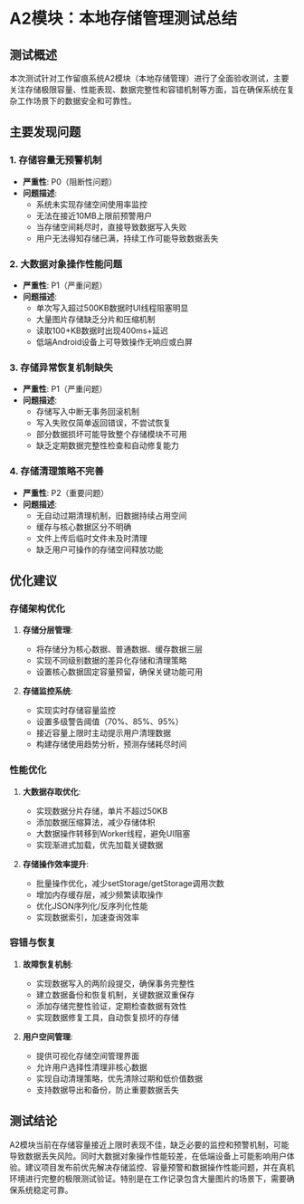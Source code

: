 # A2模块：本地存储管理测试总结

## 测试概述

本次测试针对工作留痕系统A2模块（本地存储管理）进行了全面验收测试，主要关注存储极限容量、性能表现、数据完整性和容错机制等方面，旨在确保系统在复杂工作场景下的数据安全和可靠性。

## 主要发现问题

### 1. 存储容量无预警机制

- **严重性**: P0（阻断性问题）
- **问题描述**: 
  - 系统未实现存储空间使用率监控
  - 无法在接近10MB上限前预警用户
  - 当存储空间耗尽时，直接导致数据写入失败
  - 用户无法得知存储已满，持续工作可能导致数据丢失

### 2. 大数据对象操作性能问题

- **严重性**: P1（严重问题）
- **问题描述**:
  - 单次写入超过500KB数据时UI线程阻塞明显
  - 大量图片存储缺乏分片和压缩机制
  - 读取100+KB数据时出现400ms+延迟
  - 低端Android设备上可导致操作无响应或白屏

### 3. 存储异常恢复机制缺失

- **严重性**: P1（严重问题）
- **问题描述**:
  - 存储写入中断无事务回滚机制
  - 写入失败仅简单返回错误，不尝试恢复
  - 部分数据损坏可能导致整个存储模块不可用
  - 缺乏定期数据完整性检查和自动修复能力

### 4. 存储清理策略不完善

- **严重性**: P2（重要问题）
- **问题描述**:
  - 无自动过期清理机制，旧数据持续占用空间
  - 缓存与核心数据区分不明确
  - 文件上传后临时文件未及时清理
  - 缺乏用户可操作的存储空间释放功能

## 优化建议

### 存储架构优化

1. **存储分层管理**:
   - 将存储分为核心数据、普通数据、缓存数据三层
   - 实现不同级别数据的差异化存储和清理策略
   - 设置核心数据固定容量预留，确保关键功能可用

2. **存储监控系统**:
   - 实现实时存储容量监控
   - 设置多级警告阈值（70%、85%、95%）
   - 接近容量上限时主动提示用户清理数据
   - 构建存储使用趋势分析，预测存储耗尽时间

### 性能优化

1. **大数据存取优化**:
   - 实现数据分片存储，单片不超过50KB
   - 添加数据压缩算法，减少存储体积
   - 大数据操作转移到Worker线程，避免UI阻塞
   - 实现渐进式加载，优先加载关键数据

2. **存储操作效率提升**:
   - 批量操作优化，减少setStorage/getStorage调用次数
   - 增加内存缓存层，减少频繁读取操作
   - 优化JSON序列化/反序列化性能
   - 实现数据索引，加速查询效率

### 容错与恢复

1. **故障恢复机制**:
   - 实现数据写入的两阶段提交，确保事务完整性
   - 建立数据备份和恢复机制，关键数据双重保存
   - 添加存储完整性验证，定期检查数据有效性
   - 实现数据修复工具，自动恢复损坏的存储

2. **用户空间管理**:
   - 提供可视化存储空间管理界面
   - 允许用户选择性清理非核心数据
   - 实现自动清理策略，优先清除过期和低价值数据
   - 支持数据导出和备份，防止重要数据丢失

## 测试结论

A2模块当前在存储容量接近上限时表现不佳，缺乏必要的监控和预警机制，可能导致数据丢失风险。同时大数据对象操作性能较差，在低端设备上可能影响用户体验。建议项目发布前优先解决存储监控、容量预警和数据操作性能问题，并在真机环境进行完整的极限测试验证。特别是在工作记录包含大量图片的场景下，需要确保系统稳定可靠。 